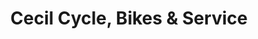---
title: "Cecil Cycle, Bikes & Service"
url: /alzey/cecil-cycle-bikes-und-service/
shop: Fahrrad
---